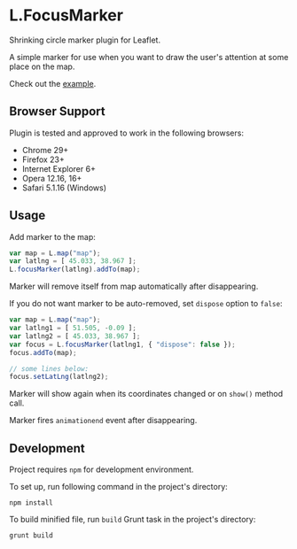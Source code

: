 L.FocusMarker
=============

Shrinking circle marker plugin for Leaflet.

A simple marker for use when you want to draw the user's attention at some place on the map.

Check out the [example](http://sashakavun.github.io/leaflet-focusmarker/example.html).

Browser Support
---------------

Plugin is tested and approved to work in the following browsers:

* Chrome 29+
* Firefox 23+
* Internet Explorer 6+
* Opera 12.16, 16+
* Safari 5.1.16 (Windows)

Usage
-----

Add marker to the map:

```js
var map = L.map("map");
var latlng = [ 45.033, 38.967 ];
L.focusMarker(latlng).addTo(map);
```

Marker will remove itself from map automatically after disappearing.

If you do not want marker to be auto-removed, set `dispose` option to `false`:

```js
var map = L.map("map");
var latlng1 = [ 51.505, -0.09 ];
var latlng2 = [ 45.033, 38.967 ];
var focus = L.focusMarker(latlng1, { "dispose": false });
focus.addTo(map);

// some lines below:
focus.setLatLng(latlng2);
```

Marker will show again when its coordinates changed or on `show()` method call.

Marker fires `animationend` event after disappearing.


Development
-----------

Project requires `npm` for development environment.

To set up, run following command in the project's directory:

```
npm install
```

To build minified file, run `build` Grunt task in the project's directory:

```
grunt build
```
